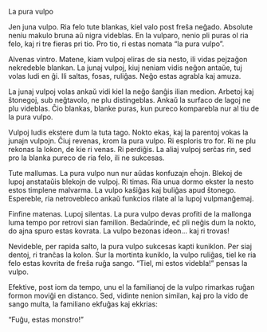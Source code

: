 La pura vulpo

Jen juna vulpo.
Ria felo tute blankas, kiel valo post freŝa neĝado.
Absolute neniu makulo bruna aŭ nigra videblas.
En la vulparo, nenio pli puras ol ria felo, kaj ri tre fieras pri tio.
Pro tio, ri estas nomata “la pura vulpo”.

Alvenas vintro.
Matene, kiam vulpoj eliras de sia nesto, ili vidas pejzaĝon nekredeble blankan.
La junaj vulpoj, kiuj neniam vidis neĝon antaŭe, tuj volas ludi en ĝi.
Ili saltas, fosas, ruliĝas.
Neĝo estas agrabla kaj amuza.

La junaj vulpoj volas ankaŭ vidi kiel la neĝo ŝanĝis ilian medion.
Arbetoj kaj ŝtonegoj, sub neĝtavolo, ne plu distingeblas.
Ankaŭ la surfaco de lagoj ne plu videblas.
Ĉio blankas, blanke puras, kun pureco komparebla nur al tiu de la pura vulpo.

Vulpoj ludis ekstere dum la tuta tago.
Nokto ekas, kaj la parentoj vokas la junajn vulpojn.
Ĉiuj revenas, krom la pura vulpo.
Ri esploris tro for.
Ri ne plu rekonas la lokon, de kie ri venas.
Ri perdiĝis.
La aliaj vulpoj serĉas rin, sed pro la blanka pureco de ria felo, ili ne sukcesas.

Tute mallumas.
La pura vulpo nun nur aŭdas konfuzajn eĥojn.
Blekoj de lupoj anstataŭis blekojn de vulpoj.
Ri timas.
Ria unua dormo ekster la nesto estos timplene malvarma.
La vulpo kaŝiĝas kaj buliĝas apud ŝtonego.
Espereble, ria netrovebleco ankaŭ funkcios rilate al la lupoj vulpmanĝemaj.

Finfine matenas.
Lupoj silentas.
La pura vulpo devas profiti de la mallonga luma tempo por retrovi sian familion.
Bedaŭrinde, eĉ pli neĝis dum la nokto, do ajna spuro estas kovrata.
La vulpo bezonas ideon... kaj ri trovas!

Nevideble, per rapida salto, la pura vulpo sukcesas kapti kuniklon.
Per siaj dentoj, ri tranĉas la kolon.
Sur la mortinta kuniklo, la vulpo ruliĝas, tiel ke ria felo estas kovrita de freŝa ruĝa sango.
“Tiel, mi estos videbla!” pensas la vulpo.

Efektive, post iom da tempo, unu el la familianoj de la vulpo rimarkas ruĝan formon moviĝi en distanco.
Sed, vidinte nenion similan, kaj pro la vido de sango multa, la familiano ekfuĝas kaj ekkrias:

“Fuĝu, estas monstro!”